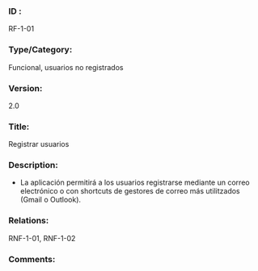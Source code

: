 ### ID : 
RF-1-01

### Type/Category:
Funcional, usuarios no registrados

### Version:
2.0

### Title:
Registrar usuarios

### Description:
- La aplicación permitirá a los usuarios registrarse mediante un correo electrónico o con shortcuts de gestores de correo más utilitzados (Gmail o Outlook).


### Relations:
RNF-1-01, RNF-1-02

### Comments:

